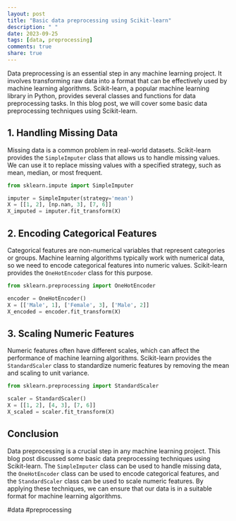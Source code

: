 ```yaml
---
layout: post
title: "Basic data preprocessing using Scikit-learn"
description: " "
date: 2023-09-25
tags: [data, preprocessing]
comments: true
share: true
---
```


Data preprocessing is an essential step in any machine learning project. It involves transforming raw data into a format that can be effectively used by machine learning algorithms. Scikit-learn, a popular machine learning library in Python, provides several classes and functions for data preprocessing tasks. In this blog post, we will cover some basic data preprocessing techniques using Scikit-learn.

## 1. Handling Missing Data

Missing data is a common problem in real-world datasets. Scikit-learn provides the `SimpleImputer` class that allows us to handle missing values. We can use it to replace missing values with a specified strategy, such as mean, median, or most frequent.

```python
from sklearn.impute import SimpleImputer

imputer = SimpleImputer(strategy='mean')
X = [[1, 2], [np.nan, 3], [7, 6]]
X_imputed = imputer.fit_transform(X)
```

## 2. Encoding Categorical Features

Categorical features are non-numerical variables that represent categories or groups. Machine learning algorithms typically work with numerical data, so we need to encode categorical features into numeric values. Scikit-learn provides the `OneHotEncoder` class for this purpose.

```python
from sklearn.preprocessing import OneHotEncoder

encoder = OneHotEncoder()
X = [['Male', 1], ['Female', 3], ['Male', 2]]
X_encoded = encoder.fit_transform(X)
```

## 3. Scaling Numeric Features

Numeric features often have different scales, which can affect the performance of machine learning algorithms. Scikit-learn provides the `StandardScaler` class to standardize numeric features by removing the mean and scaling to unit variance.

```python
from sklearn.preprocessing import StandardScaler

scaler = StandardScaler()
X = [[1, 2], [4, 3], [7, 6]]
X_scaled = scaler.fit_transform(X)
```

## Conclusion

Data preprocessing is a crucial step in any machine learning project. This blog post discussed some basic data preprocessing techniques using Scikit-learn. The `SimpleImputer` class can be used to handle missing data, the `OneHotEncoder` class can be used to encode categorical features, and the `StandardScaler` class can be used to scale numeric features. By applying these techniques, we can ensure that our data is in a suitable format for machine learning algorithms.

#data #preprocessing